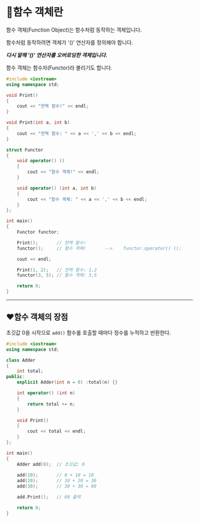 # 🔵함수 객체란

함수 객체(Function Object)는 함수처럼 동작하는 객체입니다.

함수처럼 동작하려면 객체가 '()' 연산자를 정의해야 합니다.

___**다시 말해 '()' 연산자를 오버로딩한 객체입니다.**___
 
함수 객체는 함수자(Functor)라 불리기도 합니다.

```cpp
#include <iostream>
using namespace std;

void Print()
{
	cout << "전역 함수!" << endl;
}

void Print(int a, int b)
{
	cout << "전역 함수: " << a << ',' << b << endl;
}

struct Functor
{
	void operator() ()
	{
		cout << "함수 객체!" << endl;
	}

	void operator() (int a, int b)
	{
		cout << "함수 객체: " << a << ',' << b << endl;
	}
};

int main()
{
	Functor functor;

	Print();       // 전역 함수!     
	functor();     // 함수 객체!       -->    functor.operator() ();

	cout << endl;

	Print(1, 2);   // 전역 함수: 1,2
	functor(3, 5); // 함수 객체: 3,5

	return 0;
}
```

---

## ❤️함수 객체의 장점

초깃값 0을 시작으로 `add()` 함수롤 호출할 때마다 정수를 누적하고 반환한다.

```cpp
#include <iostream>
using namespace std;

class Adder
{
	int total;
public:
	explicit Adder(int n = 0) :total(n) {}

	int operator() (int n)
	{
		return total += n;
	}

	void Print()
	{
		cout << total << endl;
	}
};

int main()
{
	Adder add(0);  // 초깃값: 0
	 
	add(10);       // 0 + 10 = 10
	add(20);       // 10 + 20 = 30
	add(30);       // 30 + 30 = 60

	add.Print();   // 60 출력

	return 0;
}
```
